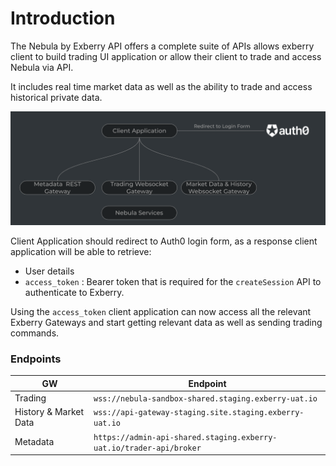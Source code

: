 # Introduction

The Nebula by Exberry API offers a complete suite of APIs allows exberry client to build trading UI application or allow their client to trade and access Nebula via API.

It includes real time market data as well as the ability to trade and access historical private data.

<img src=".gitbook/assets/image.png" alt="" data-size="original">

Client Application should redirect to Auth0 login form, as a response client application will be able to retrieve:   &#x20;

* User details&#x20;
* `access_token` : Bearer token that is required for the `createSession` API to authenticate to Exberry.&#x20;

Using the `access_token` client application can now access all the relevant Exberry Gateways and start getting relevant data as well as sending trading commands.  &#x20;

### Endpoints

| GW                    | Endpoint                                                            |
| --------------------- | ------------------------------------------------------------------- |
| Trading               | `wss://nebula-sandbox-shared.staging.exberry-uat.io`                |
| History & Market Data | `wss://api-gateway-staging.site.staging.exberry-uat.io`             |
| Metadata              | `https://admin-api-shared.staging.exberry-uat.io/trader-api/broker` |
